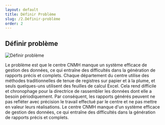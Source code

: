 ```yaml
---
layout: default
title: Définir Problème
slug: /2.Définir-problème
order: 2
---
```


## Définir problème
![Définir problème](./Définir-problème/images/Définir-problème.jpg)

Le problème est que le centre CNMH manque un système efficace de gestion des données, ce qui entraîne des difficultés dans la génération de rapports précis et complets. Chaque département du centre utilise des méthodes traditionnelles de tenue de registres sur papier et à la plume, et seuls quelques-uns utilisent des feuilles de calcul Excel. Cela rend difficile et chronophage pour la directrice de rassembler les données dont elle a besoin périodiquement. Par conséquent, les rapports générés peuvent ne pas refléter avec précision le travail effectué par le centre et ne pas mettre en valeur leurs réalisations.
Le centre CNMH manque d'un système efficace de gestion des données, ce qui entraîne des difficultés dans la génération de rapports précis et complets.